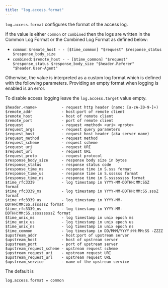 ```yaml
---
title: "log.access.format"
---
```


`log.access.format` configures the format of the access log.

If the value is either `common` or `combined` then the logs are written in
the Common Log Format or the Combined Log Format as defined below:

* `common`:   `$remote_host - - [$time_common] "$request" $response_status $response_body_size`
* `combined`: `$remote_host - - [$time_common] "$request" $response_status $response_body_size "$header.Referer" "$header.User-Agent"`

Otherwise, the value is interpreted as a custom log format which is defined
with the following parameters. Providing an empty format when logging is
enabled is an error. 

To disable access logging leave the `log.access.target` value empty.

	$header.<name>           - request http header (name: [a-zA-Z0-9-]+)
	$remote_addr             - host:port of remote client
	$remote_host             - host of remote client
	$remote_port             - port of remote client
	$request                 - request <method> <uri> <proto>
	$request_args            - request query parameters
	$request_host            - request host header (aka server name)
	$request_method          - request method
	$request_scheme          - request scheme
	$request_uri             - request URI
	$request_url             - request URL
	$request_proto           - request protocol
	$response_body_size      - response body size in bytes
	$response_status         - response status code
	$response_time_ms        - response time in S.sss format
	$response_time_us        - response time in S.ssssss format
	$response_time_ns        - response time in S.sssssssss format
	$time_rfc3339            - log timestamp in YYYY-MM-DDTHH:MM:SSZ format
	$time_rfc3339_ms         - log timestamp in YYYY-MM-DDTHH:MM:SS.sssZ format
	$time_rfc3339_us         - log timestamp in YYYY-MM-DDTHH:MM:SS.ssssssZ format
	$time_rfc3339_ns         - log timestamp in YYYY-MM-DDTHH:MM:SS.sssssssssZ format
	$time_unix_ms            - log timestamp in unix epoch ms
	$time_unix_us            - log timestamp in unix epoch us
	$time_unix_ns            - log timestamp in unix epoch ns
	$time_common             - log timestamp in DD/MMM/YYYY:HH:MM:SS -ZZZZ
	$upstream_addr           - host:port of upstream server
	$upstream_host           - host of upstream server
	$upstream_port           - port of upstream server
	$upstream_request_scheme - upstream request scheme
	$upstream_request_uri    - upstream request URI
	$upstream_request_url    - upstream request URL
	$upstream_service        - name of the upstream service

The default is

	log.access.format = common

